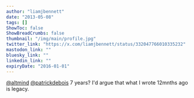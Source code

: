 ```yaml
---
author: "liamjbennett"
date: "2013-05-08"
tags: []
ShowToc: false
ShowBreadCrumbs: false
thumbnail: "/img/main/profile.jpg"
twitter_link: "https://x.com/liamjbennett/status/332047766010335232"
mastodon_link: ""
bluesky_link: ""
linkedin_link: ""
expiryDate: "2016-01-01"
---
```


[@altmind](https://x.com/altmind) [@patrickdebois](https://x.com/patrickdebois) 7 years? I'd argue that what I wrote 12mnths ago is legacy.

